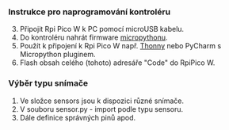 
### Instrukce pro naprogramování kontroléru

3. Připojit Rpi Pico W k PC pomocí microUSB kabelu.
2. Do kontroléru nahrát firmware [micropythonu](https://micropython.org/download/RPI_PICO/).
2. Použít k připojení k Rpi Pico W např. [Thonny](https://thonny.org) nebo PyCharm s Micropython pluginem.
3. Flash obsah celého (tohoto) adresáře "Code" do RpiPico W.


### Výběr typu snímače
1. Ve složce sensors jsou k dispozici různé snímače.
2. V souboru sensor.py - import podle typu sensoru.
3. Dále definice správných pinů apod.